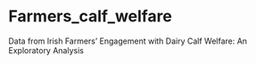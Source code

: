 # Farmers_calf_welfare
Data from Irish Farmers’ Engagement with Dairy Calf Welfare: An Exploratory Analysis
